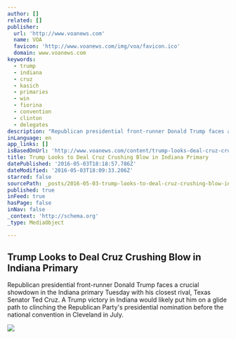 ```yaml
---
author: []
related: []
publisher:
  url: 'http://www.voanews.com'
  name: VOA
  favicon: 'http://www.voanews.com/img/voa/favicon.ico'
  domain: www.voanews.com
keywords:
  - trump
  - indiana
  - cruz
  - kasich
  - primaries
  - win
  - fiorina
  - convention
  - clinton
  - delegates
description: "Republican presidential front-runner Donald Trump faces a crucial showdown in the Indiana primary Tuesday with his closest rival, Texas Senator Ted Cruz. A Trump victory in Indiana would likely put him on a glide path to clinching the Republican Party's presidential nomination before the national convention in Cleveland in July."
inLanguage: en
app_links: []
isBasedOnUrl: 'http://www.voanews.com/content/trump-looks-deal-cruz-crushing-blow-indiana-primary/3311943.html'
title: Trump Looks to Deal Cruz Crushing Blow in Indiana Primary
datePublished: '2016-05-03T18:18:57.786Z'
dateModified: '2016-05-03T18:09:33.206Z'
starred: false
sourcePath: _posts/2016-05-03-trump-looks-to-deal-cruz-crushing-blow-in-indiana-primary.md
published: true
inFeed: true
hasPage: false
inNav: false
_context: 'http://schema.org'
_type: MediaObject

---
```

<article style=""><h1>Trump Looks to Deal Cruz Crushing Blow in Indiana Primary</h1><p>Republican presidential front-runner Donald Trump faces a crucial showdown in the Indiana primary Tuesday with his closest rival, Texas Senator Ted Cruz. A Trump victory in Indiana would likely put him on a glide path to clinching the Republican Party's presidential nomination before the national convention in Cleveland in July.</p><img src="http://gdb.voanews.com/47B8039C-7C11-4A7B-A4E8-CD91A7A0FF50_cx0_cy13_cw0_mw1024_mh1024_s.jpg" /></article>